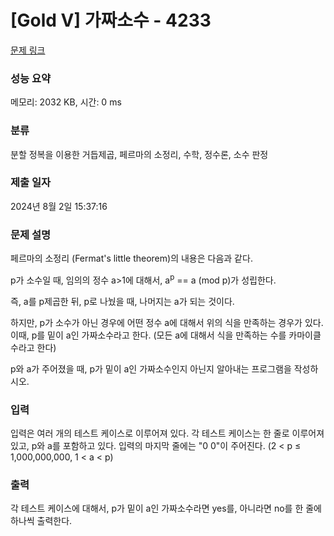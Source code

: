 # [Gold V] 가짜소수 - 4233 

[문제 링크](https://www.acmicpc.net/problem/4233) 

### 성능 요약

메모리: 2032 KB, 시간: 0 ms

### 분류

분할 정복을 이용한 거듭제곱, 페르마의 소정리, 수학, 정수론, 소수 판정

### 제출 일자

2024년 8월 2일 15:37:16

### 문제 설명

<p>
	페르마의 소정리 (Fermat's little theorem)의 내용은 다음과 같다.</p>

<p>
	p가 소수일 때, 임의의 정수 a>1에 대해서, a<sup>p</sup> == a (mod p)가 성립한다.</p>

<p>
	즉, a를 p제곱한 뒤, p로 나눴을 때, 나머지는 a가 되는 것이다.</p>

<p>
	하지만, p가 소수가 아닌 경우에 어떤 정수 a에 대해서 위의 식을 만족하는 경우가 있다. 이때, p를 밑이 a인 가짜소수라고 한다. (모든 a에 대해서 식을 만족하는 수를 카마이클 수라고 한다)</p>

<p>
	p와 a가 주어졌을 때, p가 밑이 a인 가짜소수인지 아닌지 알아내는 프로그램을 작성하시오. </p>

### 입력 

 <p>
	입력은 여러 개의 테스트 케이스로 이루어져 있다. 각 테스트 케이스는 한 줄로 이루어져 있고, p와 a를 포함하고 있다. 입력의 마지막 줄에는 "0 0"이 주어진다. (2 < p ≤ 1,000,000,000, 1 < a < p)</p>

### 출력 

 <p>
	각 테스트 케이스에 대해서, p가 밑이 a인 가짜소수라면 yes를, 아니라면 no를 한 줄에 하나씩 출력한다.</p>

